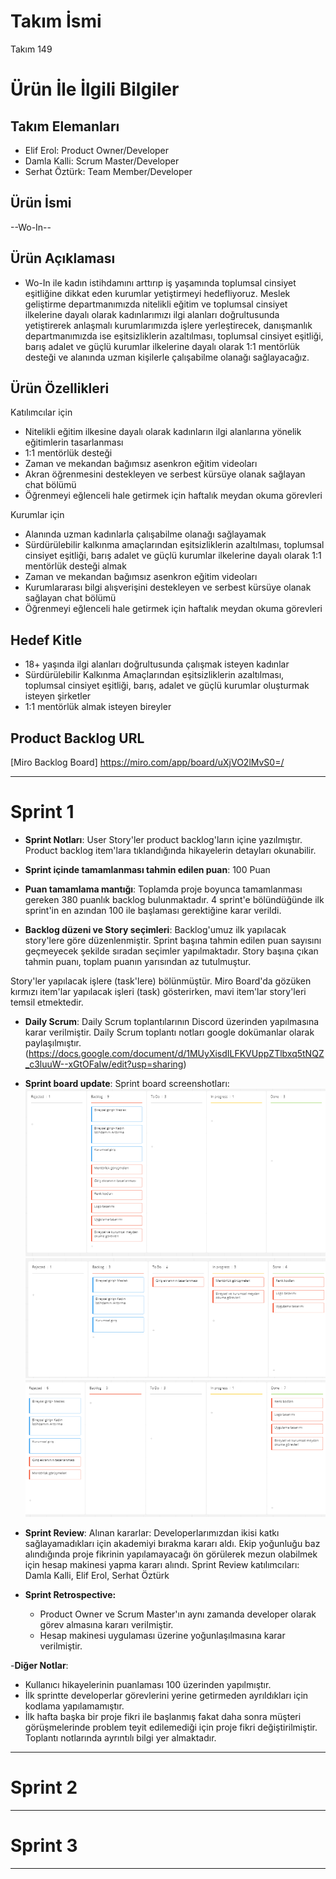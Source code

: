 # **Takım İsmi**

Takım 149

# Ürün İle İlgili Bilgiler

## Takım Elemanları

- Elif Erol: Product Owner/Developer
- Damla Kalli: Scrum Master/Developer
- Serhat Öztürk: Team Member/Developer

## Ürün İsmi

--Wo-In--

## Ürün Açıklaması

- Wo-In ile kadın istihdamını arttırıp iş yaşamında toplumsal cinsiyet eşitliğine dikkat eden kurumlar yetiştirmeyi hedefliyoruz. Meslek geliştirme departmanımızda nitelikli eğitim ve toplumsal cinsiyet ilkelerine dayalı olarak kadınlarımızı ilgi alanları doğrultusunda yetiştirerek anlaşmalı kurumlarımızda işlere yerleştirecek, danışmanlık departmanımızda ise eşitsizliklerin azaltılması, toplumsal cinsiyet eşitliği, barış adalet ve güçlü kurumlar ilkelerine dayalı olarak 1:1 mentörlük desteği ve alanında uzman kişilerle çalışabilme olanağı sağlayacağız. 

## Ürün Özellikleri
Katılımcılar için
- Nitelikli eğitim ilkesine dayalı olarak kadınların ilgi alanlarına yönelik eğitimlerin tasarlanması
- 1:1 mentörlük desteği
- Zaman ve mekandan bağımsız asenkron eğitim videoları
- Akran öğrenmesini destekleyen ve serbest kürsüye olanak sağlayan chat bölümü
- Öğrenmeyi eğlenceli hale getirmek için haftalık meydan okuma görevleri

Kurumlar için
- Alanında uzman kadınlarla çalışabilme olanağı sağlayamak
- Sürdürülebilir kalkınma amaçlarından eşitsizliklerin azaltılması, toplumsal cinsiyet eşitliği, barış adalet ve güçlü kurumlar ilkelerine dayalı olarak 1:1 mentörlük desteği almak
- Zaman ve mekandan bağımsız asenkron eğitim videoları
- Kurumlararası bilgi alışverişini destekleyen ve serbest kürsüye olanak sağlayan chat bölümü
- Öğrenmeyi eğlenceli hale getirmek için haftalık meydan okuma görevleri

## Hedef Kitle

- 18+ yaşında ilgi alanları doğrultusunda çalışmak isteyen kadınlar
- Sürdürülebilir Kalkınma Amaçlarından eşitsizliklerin azaltılması, toplumsal cinsiyet eşitliği, barış, adalet ve güçlü kurumlar oluşturmak isteyen şirketler
- 1:1 mentörlük almak isteyen bireyler

## Product Backlog URL

[Miro Backlog Board] https://miro.com/app/board/uXjVO2lMvS0=/

---

# Sprint 1

- **Sprint Notları**: User Story'ler product backlog'ların içine yazılmıştır. Product backlog item'lara tıklandığında hikayelerin detayları okunabilir.

- **Sprint içinde tamamlanması tahmin edilen puan**: 100 Puan

- **Puan tamamlama mantığı**: Toplamda proje boyunca tamamlanması gereken 380 puanlık backlog bulunmaktadır. 4 sprint'e bölündüğünde ilk sprint'in en azından 100 ile başlaması gerektiğine karar verildi.

- **Backlog düzeni ve Story seçimleri**: Backlog'umuz ilk yapılacak story'lere göre düzenlenmiştir. Sprint başına tahmin edilen puan sayısını geçmeyecek şekilde sıradan seçimler yapılmaktadır. Story başına çıkan tahmin puanı, toplam puanın yarısından az tutulmuştur. 

Story'ler yapılacak işlere (task'lere) bölünmüştür. Miro Board'da gözüken kırmızı item'lar yapılacak işleri (task) gösterirken, mavi item'lar story'leri temsil etmektedir.

- **Daily Scrum**: Daily Scrum toplantılarının Discord üzerinden yapılmasına karar verilmiştir. Daily Scrum toplantı notları google dokümanlar olarak paylaşılmıştır. (https://docs.google.com/document/d/1MUyXisdILFKVUppZTlbxq5tNQZ_c3luuW--xGtOFaIw/edit?usp=sharing)

- **Sprint board update**: Sprint board screenshotları:
![Backlog 1](https://github.com/damlakalli/OUA-Bootcamp-149/blob/main/ProjectManagement/Sprint1Documents/1.png) 
![Backlog 2](https://github.com/damlakalli/OUA-Bootcamp-149/blob/main/ProjectManagement/Sprint1Documents/2.png) 
![Backlog 3](https://github.com/damlakalli/OUA-Bootcamp-149/blob/main/ProjectManagement/Sprint1Documents/3.png)

- **Sprint Review**: 
Alınan kararlar: Developerlarımızdan ikisi katkı sağlayamadıkları için akademiyi bırakma kararı aldı. Ekip yoğunluğu baz alındığında proje fikrinin yapılamayacağı ön görülerek mezun olabilmek için hesap makinesi yapma kararı alındı. 
Sprint Review katılımcıları: Damla Kalli, Elif Erol, Serhat Öztürk

- **Sprint Retrospective:**
  - Product Owner ve Scrum Master'ın aynı zamanda developer olarak görev almasına kararı verilmiştir.
  - Hesap makinesi uygulaması üzerine yoğunlaşılmasına karar verilmiştir.

-**Diğer Notlar**:
- Kullanıcı hikayelerinin puanlaması 100 üzerinden yapılmıştır.
- İlk sprintte developerlar görevlerini yerine getirmeden ayrıldıkları için kodlama yapılamamıştır.
- İlk hafta başka bir proje fikri ile başlanmış fakat daha sonra müşteri görüşmelerinde problem teyit edilemediği için proje fikri değiştirilmiştir. Toplantı notlarında ayrıntılı bilgi yer almaktadır.

---

# Sprint 2


---

# Sprint 3

---
